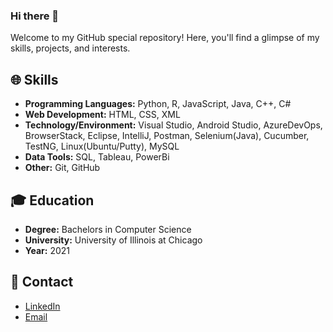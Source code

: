 ### Hi there 👋

Welcome to my GitHub special repository! Here, you'll find a glimpse of my skills, projects, and interests.

## 🌐 Skills

- **Programming Languages:** Python, R, JavaScript, Java, C++, C#
- **Web Development:** HTML, CSS, XML
- **Technology/Environment:** Visual Studio, Android Studio, AzureDevOps, BrowserStack, Eclipse, IntelliJ, Postman, Selenium(Java), Cucumber, TestNG, Linux(Ubuntu/Putty), MySQL
- **Data Tools:** SQL, Tableau, PowerBi
- **Other:** Git, GitHub

## 🎓 Education

- **Degree:** Bachelors in Computer Science
- **University:** University of Illinois at Chicago
- **Year:** 2021
  
## 📧 Contact

- [LinkedIn](https://www.linkedin.com/in/yadav-tanya5/)
- [Email](mailto:tanyayadavv5@gmail.com)


<!--
**tyadav2/tyadav2** is a ✨ _special_ ✨ repository because its `README.md` (this file) appears on your GitHub profile.

Here are some ideas to get you started:

- 🔭 I’m currently working on ...
- 🌱 I’m currently learning ...
- 👯 I’m looking to collaborate on ...
- 🤔 I’m looking for help with ...
- 💬 Ask me about ...
- 📫 How to reach me: ...
- 😄 Pronouns: ...
- ⚡ Fun fact: ...
-->
